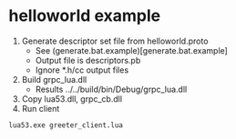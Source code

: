 # helloworld example

1. Generate descriptor set file from helloworld.proto
	* See (generate.bat.example)[generate.bat.example]
	* Output file is descriptors.pb
	* Ignore *.h/cc output files
1. Build grpc_lua.dll
	* Results ../../build/bin/Debug/grpc_lua.dll
1. Copy lua53.dll, grpc_cb.dll
1. Run client
```
lua53.exe greeter_client.lua
```